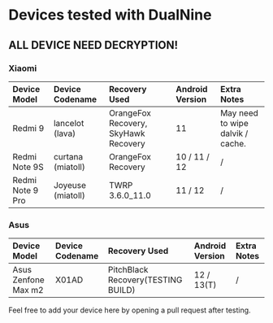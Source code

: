 # Devices tested with DualNine #

## ALL DEVICE NEED DECRYPTION! ##

### Xiaomi ###
| Device Model | Device Codename | Recovery Used | Android Version | Extra Notes |
| :------------------- | :------------------- | :------------------- | :------------------- | :------------------- | 
| Redmi 9 | lancelot (lava) | OrangeFox Recovery, SkyHawk Recovery | 11 | May need to wipe dalvik / cache. |
| Redmi Note 9S | curtana (miatoll) | OrangeFox Recovery | 10 / 11 / 12 | / |
| Redmi Note 9 Pro | Joyeuse (miatoll) | TWRP 3.6.0_11.0 | 11 / 12 | / |

### Asus ### 
 | Device Model | Device Codename | Recovery Used | Android Version | Extra Notes |
 | :------------------- | :------------------- | :------------------- | :------------------- | :------------------- | 
 | Asus Zenfone Max m2 | X01AD | PitchBlack Recovery(TESTING BUILD) | 12 / 13(T) | / |

Feel free to add your device here by opening a pull request after testing.
